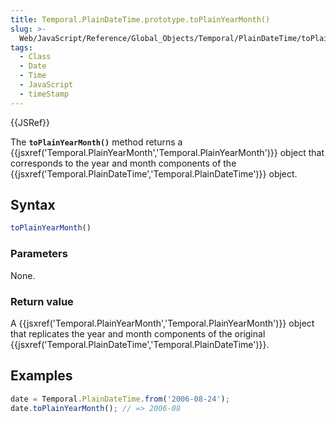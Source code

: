 ```yaml
---
title: Temporal.PlainDateTime.prototype.toPlainYearMonth()
slug: >-
  Web/JavaScript/Reference/Global_Objects/Temporal/PlainDateTime/toPlainYearMonth
tags:
  - Class
  - Date
  - Time
  - JavaScript
  - timeStamp
---
```

{{JSRef}}

The **`toPlainYearMonth()`** method returns a
{{jsxref('Temporal.PlainYearMonth','Temporal.PlainYearMonth')}}
object that corresponds to the year and month components of the
{{jsxref('Temporal.PlainDateTime','Temporal.PlainDateTime')}}
object.

## Syntax

```js
toPlainYearMonth()
```

### Parameters

None.

### Return value

A
{{jsxref('Temporal.PlainYearMonth','Temporal.PlainYearMonth')}}
object that replicates the year and month components of the original
{{jsxref('Temporal.PlainDateTime','Temporal.PlainDateTime')}}.

## Examples

```js
date = Temporal.PlainDateTime.from('2006-08-24');
date.toPlainYearMonth(); // => 2006-08
```
